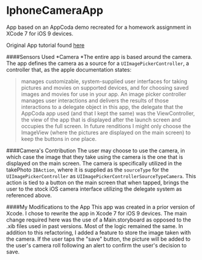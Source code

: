 # IphoneCameraApp
App based on an AppCoda demo recreated for a homework assignment in XCode 7 for iOS 9 devices. 

Original App tutorial found [here](http://www.appcoda.com/ios-programming-camera-iphone-app/)

####Sensors Used
*Camera
  *The entire app is based around the camera. The app defines the camera as a source for a `UIImagePickerController`, a controller that, as the apple documentation states: 
  >manages customizable, system-supplied user interfaces for taking pictures and movies on supported devices, and for choosing saved images and movies for use in your app. An image picker controller manages user interactions and delivers the results of those interactions to a delegate object
  in this app, the delegate that the AppCoda app used (and that I kept the same) was the ViewController, the view of the app that is displayed after the launch screen and occupies the full screen. In future renditions I might only choose the ImageView (where the pictures are displayed on the main screen) to keep the buttons in one place. 
  
####Camera's Contribution
The user may choose to use the camera, in which case the image that they take using the camera is the one that is displayed on the main screen. The camera is specifically utilized in the takePhoto `IBAction`, where it is supplied as the `sourceType` for the `UIImagePickerController` as `UIImagePickerControllerSourceTypeCamera`. This action is tied to a button on the main screen that when tapped, brings the user to the stock iOS camera interface utilizing the delegate system as referenced above.

####My Modifications to the App
This app was created in a prior version of Xcode. I chose to rewrite the app in Xcode 7 for iOS 9 devices. The main change required here was the use of a Main.storyboard as opposed to the .xib files used in past versions. Most of the logic remained the same. In addition to this refactoring, I added a feature to store the image taken with the camera. If the user taps the "save" button, the picture will be added to the user's camera roll following an alert to confirm the user's decision to save. 
